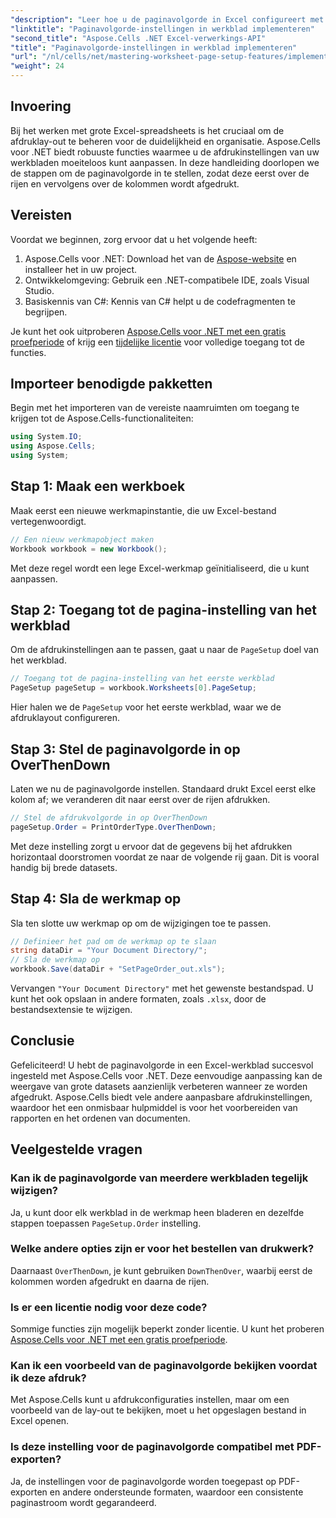 ```yaml
---
"description": "Leer hoe u de paginavolgorde in Excel configureert met Aspose.Cells voor .NET. Deze stapsgewijze handleiding laat zien hoe u eerst over de rijen en vervolgens over de kolommen afdrukt, zodat uw grote spreadsheets er netjes uitzien op papier."
"linktitle": "Paginavolgorde-instellingen in werkblad implementeren"
"second_title": "Aspose.Cells .NET Excel-verwerkings-API"
"title": "Paginavolgorde-instellingen in werkblad implementeren"
"url": "/nl/cells/net/mastering-worksheet-page-setup-features/implement-page-order-settings/"
"weight": 24
---
```


## Invoering

Bij het werken met grote Excel-spreadsheets is het cruciaal om de afdruklay-out te beheren voor de duidelijkheid en organisatie. Aspose.Cells voor .NET biedt robuuste functies waarmee u de afdrukinstellingen van uw werkbladen moeiteloos kunt aanpassen. In deze handleiding doorlopen we de stappen om de paginavolgorde in te stellen, zodat deze eerst over de rijen en vervolgens over de kolommen wordt afgedrukt.

## Vereisten

Voordat we beginnen, zorg ervoor dat u het volgende heeft:

1. Aspose.Cells voor .NET: Download het van de [Aspose-website](https://releases.aspose.com/cells/net/) en installeer het in uw project.
2. Ontwikkelomgeving: Gebruik een .NET-compatibele IDE, zoals Visual Studio.
3. Basiskennis van C#: Kennis van C# helpt u de codefragmenten te begrijpen.

Je kunt het ook uitproberen [Aspose.Cells voor .NET met een gratis proefperiode](https://releases.aspose.com/) of krijg een [tijdelijke licentie](https://purchase.aspose.com/temporary-license/) voor volledige toegang tot de functies.

## Importeer benodigde pakketten

Begin met het importeren van de vereiste naamruimten om toegang te krijgen tot de Aspose.Cells-functionaliteiten:

```csharp
using System.IO;
using Aspose.Cells;
using System;
```

## Stap 1: Maak een werkboek

Maak eerst een nieuwe werkmapinstantie, die uw Excel-bestand vertegenwoordigt.

```csharp
// Een nieuw werkmapobject maken
Workbook workbook = new Workbook();
```

Met deze regel wordt een lege Excel-werkmap geïnitialiseerd, die u kunt aanpassen.

## Stap 2: Toegang tot de pagina-instelling van het werkblad

Om de afdrukinstellingen aan te passen, gaat u naar de `PageSetup` doel van het werkblad.

```csharp
// Toegang tot de pagina-instelling van het eerste werkblad
PageSetup pageSetup = workbook.Worksheets[0].PageSetup;
```

Hier halen we de `PageSetup` voor het eerste werkblad, waar we de afdruklayout configureren.

## Stap 3: Stel de paginavolgorde in op OverThenDown

Laten we nu de paginavolgorde instellen. Standaard drukt Excel eerst elke kolom af; we veranderen dit naar eerst over de rijen afdrukken.

```csharp
// Stel de afdrukvolgorde in op OverThenDown
pageSetup.Order = PrintOrderType.OverThenDown;
```

Met deze instelling zorgt u ervoor dat de gegevens bij het afdrukken horizontaal doorstromen voordat ze naar de volgende rij gaan. Dit is vooral handig bij brede datasets.

## Stap 4: Sla de werkmap op

Sla ten slotte uw werkmap op om de wijzigingen toe te passen.

```csharp
// Definieer het pad om de werkmap op te slaan
string dataDir = "Your Document Directory/";
// Sla de werkmap op
workbook.Save(dataDir + "SetPageOrder_out.xls");
```

Vervangen `"Your Document Directory"` met het gewenste bestandspad. U kunt het ook opslaan in andere formaten, zoals `.xlsx`, door de bestandsextensie te wijzigen.

## Conclusie

Gefeliciteerd! U hebt de paginavolgorde in een Excel-werkblad succesvol ingesteld met Aspose.Cells voor .NET. Deze eenvoudige aanpassing kan de weergave van grote datasets aanzienlijk verbeteren wanneer ze worden afgedrukt. Aspose.Cells biedt vele andere aanpasbare afdrukinstellingen, waardoor het een onmisbaar hulpmiddel is voor het voorbereiden van rapporten en het ordenen van documenten.

## Veelgestelde vragen

### Kan ik de paginavolgorde van meerdere werkbladen tegelijk wijzigen?

Ja, u kunt door elk werkblad in de werkmap heen bladeren en dezelfde stappen toepassen `PageSetup.Order` instelling.

### Welke andere opties zijn er voor het bestellen van drukwerk?

Daarnaast `OverThenDown`, je kunt gebruiken `DownThenOver`, waarbij eerst de kolommen worden afgedrukt en daarna de rijen.

### Is er een licentie nodig voor deze code?

Sommige functies zijn mogelijk beperkt zonder licentie. U kunt het proberen [Aspose.Cells voor .NET met een gratis proefperiode](https://releases.aspose.com/).

### Kan ik een voorbeeld van de paginavolgorde bekijken voordat ik deze afdruk?

Met Aspose.Cells kunt u afdrukconfiguraties instellen, maar om een voorbeeld van de lay-out te bekijken, moet u het opgeslagen bestand in Excel openen.

### Is deze instelling voor de paginavolgorde compatibel met PDF-exporten?

Ja, de instellingen voor de paginavolgorde worden toegepast op PDF-exporten en andere ondersteunde formaten, waardoor een consistente paginastroom wordt gegarandeerd.